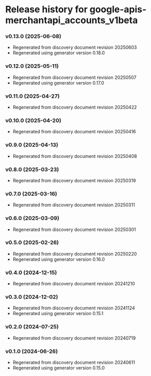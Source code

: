 # Release history for google-apis-merchantapi_accounts_v1beta

### v0.13.0 (2025-06-08)

* Regenerated from discovery document revision 20250603
* Regenerated using generator version 0.18.0

### v0.12.0 (2025-05-11)

* Regenerated from discovery document revision 20250507
* Regenerated using generator version 0.17.0

### v0.11.0 (2025-04-27)

* Regenerated from discovery document revision 20250422

### v0.10.0 (2025-04-20)

* Regenerated from discovery document revision 20250416

### v0.9.0 (2025-04-13)

* Regenerated from discovery document revision 20250408

### v0.8.0 (2025-03-23)

* Regenerated from discovery document revision 20250319

### v0.7.0 (2025-03-16)

* Regenerated from discovery document revision 20250311

### v0.6.0 (2025-03-09)

* Regenerated from discovery document revision 20250301

### v0.5.0 (2025-02-26)

* Regenerated from discovery document revision 20250220
* Regenerated using generator version 0.16.0

### v0.4.0 (2024-12-15)

* Regenerated from discovery document revision 20241210

### v0.3.0 (2024-12-02)

* Regenerated from discovery document revision 20241124
* Regenerated using generator version 0.15.1

### v0.2.0 (2024-07-25)

* Regenerated from discovery document revision 20240719

### v0.1.0 (2024-06-26)

* Regenerated from discovery document revision 20240611
* Regenerated using generator version 0.15.0


